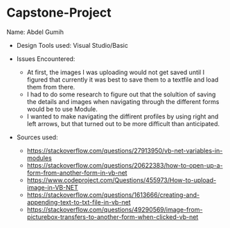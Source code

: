 # Capstone-Project
Name: Abdel Gumih
- Design Tools used: Visual Studio/Basic
- Issues Encountered:
  * At first, the images I was uploading would not get saved until I figured that currently it was best to save them to a textfile and load them from there.
  * I had to do some research to figure out that the solultion of saving the details and images when navigating through the different forms would be to use Module.
  * I wanted to make navigating the diffirent profiles by using right and left arrows, but that turned out to be more difficult than anticipated.
 
- Sources used:
  * https://stackoverflow.com/questions/27913950/vb-net-variables-in-modules
  * https://stackoverflow.com/questions/20622383/how-to-open-up-a-form-from-another-form-in-vb-net
  * https://www.codeproject.com/Questions/455973/How-to-upload-image-in-VB-NET
  * https://stackoverflow.com/questions/1613666/creating-and-appending-text-to-txt-file-in-vb-net
  * https://stackoverflow.com/questions/49290569/image-from-picturebox-transfers-to-another-form-when-clicked-vb-net
  
  
